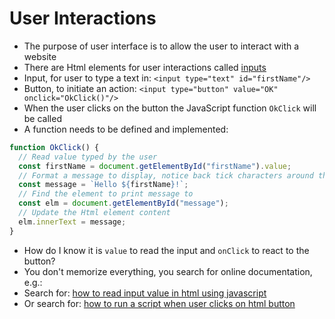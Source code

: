 # User Interactions

* The purpose of user interface is to allow the user to interact with a website
* There are Html elements for user interactions called [inputs](https://www.w3schools.com/html/html_form_input_types.asp)
* Input, for user to type a text in: `<input type="text" id="firstName"/>`
* Button, to initiate an action: `<input type="button" value="OK" onclick="OkClick()"/>`
* When the user clicks on the button the JavaScript function `OkClick` will be called
* A function needs to be defined and implemented:
```javascript
function OkClick() {
  // Read value typed by the user
  const firstName = document.getElementById("firstName").value;
  // Format a message to display, notice back tick characters around the text instead of single quotes!
  const message = `Hello ${firstName}!`;
  // Find the element to print message to
  const elm = document.getElementById("message");
  // Update the Html element content
  elm.innerText = message;
}
```
* How do I know it is `value` to read the input and `onClick` to react to the button?
* You don't memorize everything, you search for online documentation, e.g.:
* Search for: [how to read input value in html using javascript](https://www.google.com/search?q=how+to+read+input+value+in+html+using+javascript)
* Or search for: [how to run a script when user clicks on html button](https://www.google.ca/search?q=how+to+run+a+script+when+user+clicks+on+html+button&oq=how+to+run+a+script+when+user+clicks+on+html+button)